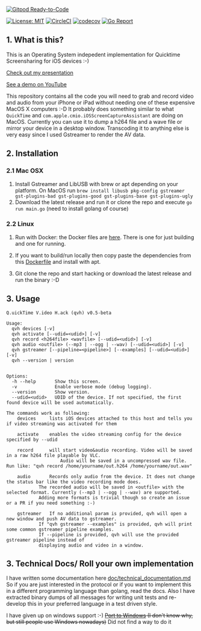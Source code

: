 [![Gitpod Ready-to-Code](https://img.shields.io/badge/Gitpod-Ready--to--Code-blue?logo=gitpod)](https://gitpod.io/#https://github.com/danielpaulus/quicktime_video_hack) 

[![License: MIT](https://img.shields.io/badge/License-MIT-yellow.svg)](https://opensource.org/licenses/MIT)
[![CircleCI](https://circleci.com/gh/danielpaulus/quicktime_video_hack.svg?style=svg)](https://circleci.com/gh/danielpaulus/quicktime_video_hack)
[![codecov](https://codecov.io/gh/danielpaulus/quicktime_video_hack/branch/master/graph/badge.svg)](https://codecov.io/gh/danielpaulus/quicktime_video_hack)
[![Go Report](https://goreportcard.com/badge/github.com/danielpaulus/quicktime_video_hack)](https://goreportcard.com/report/github.com/danielpaulus/quicktime_video_hack)

## 1. What is this?
This is an Operating System indepedent implementation for Quicktime Screensharing for iOS devices :-)

[Check out my presentation](https://danielpaulus.github.io/quicktime_video_hack_presentation)

[See a demo on YouTube](https://youtu.be/8v5f_ybSjHk)

This repository contains all the code you will need to grab and record video and audio from your iPhone or iPad 
without needing one of these expensive MacOS X computers :-D
It probably does something similar to what `QuickTime` and `com.apple.cmio.iOSScreenCaptureAssistant` are doing on MacOS.
Currently you can use it to dump a h264 file and a wave file or mirror your device in a desktop window. Transcoding it to anything else is very easy since I used Gstreamer to render the AV data. 

## 2. Installation
### 2.1 Mac OSX
1. Install Gstreamer and LibUSB with brew or apt depending on your platform. 
   On MacOS run `brew install libusb pkg-config gstreamer gst-plugins-bad gst-plugins-good gst-plugins-base gst-plugins-ugly`
2. Download the latest release and run it or clone the repo and execute `go run main.go` (need to install golang of course)
### 2.2 Linux
1. Run with Docker: the Docker files are [here](https://github.com/danielpaulus/quicktime_video_hack/tree/master/docker). There is one for just building and one for running. 

2. If you want to build/run locally then copy paste the dependencies from this [Dockerfile](https://github.com/danielpaulus/quicktime_video_hack/blob/master/docker/Dockerfile.debian) and install with apt.
3. Git clone the repo and start hacking or download the latest release and run the binary :-D


## 3. Usage
```
Q.uickTime V.ideo H.ack (qvh) v0.5-beta

Usage:
  qvh devices [-v]
  qvh activate [--udid=<udid>] [-v]
  qvh record <h264file> <wavfile> [--udid=<udid>] [-v]
  qvh audio <outfile> (--mp3 | --ogg | --wav) [--udid=<udid>] [-v]
  qvh gstreamer [--pipeline=<pipeline>] [--examples] [--udid=<udid>] [-v]
  qvh --version | version


Options:
  -h --help       Show this screen.
  -v              Enable verbose mode (debug logging).
  --version       Show version.
  --udid=<udid>   UDID of the device. If not specified, the first found device will be used automatically.

The commands work as following:
	devices		lists iOS devices attached to this host and tells you if video streaming was activated for them

	activate	enables the video streaming config for the device specified by --udid

	record		will start video&audio recording. Video will be saved in a raw h264 file playable by VLC.
	            	Audio will be saved in a uncompressed wav file. Run like: "qvh record /home/yourname/out.h264 /home/yourname/out.wav"

	audio		Records only audio from the device. It does not change the status bar like the video recording mode does.
			The recorded audio will be saved in <outfile> with the selected format. Currently (--mp3 | --ogg | --wav) are supported.
			Adding more formats is trivial though so create an issue or a PR if you need something :-)

	gstreamer	If no additional param is provided, qvh will open a new window and push AV data to gstreamer.
			If "qvh gstreamer --examples" is provided, qvh will print some common gstreamer pipeline examples.
			If --pipeline is provided, qvh will use the provided gstreamer pipeline instead of
			displaying audio and video in a window.
```

## 3. Technical Docs/ Roll your own implementation
I have written some documentation here [doc/technical_documentation.md](https://github.com/danielpaulus/quicktime_video_hack/blob/master/doc/technical_documentation.md)
So if you are just interested in the protocol or if you want to implement this in a different programming language than golang, read the docs.
Also I have extracted binary dumps of all messages for writing unit tests and re-develop this in your preferred language in a test driven style.

I have given up on windows support  :-)
~~[Port to Windows](https://github.com/danielpaulus/quicktime_video_hack/tree/windows/windows) (I don't know why, but still people use Windows nowadays)~~ Did not find a way to do it



